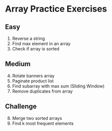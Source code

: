 # Array Practice Exercises

## Easy
1. Reverse a string
2. Find max element in an array
3. Check if array is sorted

## Medium
4. Rotate banners array
5. Paginate product list
6. Find subarray with max sum (Sliding Window)
7. Remove duplicates from array

## Challenge
8. Merge two sorted arrays
9. Find k most frequent elements
